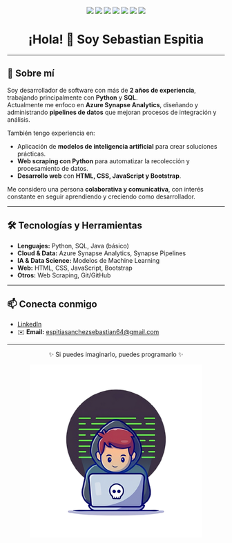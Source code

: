 <!-- Badges de tecnologías -->
<p align="center">
  <img src="https://img.shields.io/badge/python-3670A0?style=for-the-badge&logo=python&logoColor=ffdd54"/>
  <img src="https://img.shields.io/badge/sqlite-%2307405e.svg?style=for-the-badge&logo=sqlite&logoColor=white"/>
  <img src="https://img.shields.io/badge/Microsoft%20SQL%20Server-CC2927?style=for-the-badge&logo=microsoft%20sql%20server&logoColor=white"/>
  <img src="https://img.shields.io/badge/pandas-%23150458.svg?style=for-the-badge&logo=pandas&logoColor=white"/>
  <img src="https://img.shields.io/badge/git-%23F05033.svg?style=for-the-badge&logo=git&logoColor=white"/>
  <img src="https://img.shields.io/badge/html5-%23E34F26.svg?style=for-the-badge&logo=html5&logoColor=white"/>
  <img src="https://img.shields.io/badge/java-%23ED8B00.svg?style=for-the-badge&logo=java&logoColor=white"/>
</p>

<h1 align="center">¡Hola! 👋 Soy Sebastian Espitia</h1>

---

## 🚀 Sobre mí

Soy desarrollador de software con más de **2 años de experiencia**, trabajando principalmente con **Python** y **SQL**.  
Actualmente me enfoco en **Azure Synapse Analytics**, diseñando y administrando **pipelines de datos** que mejoran procesos de integración y análisis.  

También tengo experiencia en:  
- Aplicación de **modelos de inteligencia artificial** para crear soluciones prácticas.  
- **Web scraping con Python** para automatizar la recolección y procesamiento de datos.  
- **Desarrollo web** con **HTML, CSS, JavaScript y Bootstrap**.  

Me considero una persona **colaborativa y comunicativa**, con interés constante en seguir aprendiendo y creciendo como desarrollador.  

---

## 🛠️ Tecnologías y Herramientas

- **Lenguajes:** Python, SQL, Java (básico)  
- **Cloud & Data:** Azure Synapse Analytics, Synapse Pipelines  
- **IA & Data Science:** Modelos de Machine Learning  
- **Web:** HTML, CSS, JavaScript, Bootstrap  
- **Otros:** Web Scraping, Git/GitHub  

---

## 📫 Conecta conmigo

- [LinkedIn](https://www.linkedin.com/in/sebastian-espitia-sanchez-725454243/)  
- ✉️ **Email:** espitiasanchezsebastian64@gmail.com  

---

<p align="center">✨ Si puedes imaginarlo, puedes programarlo ✨</p>

<p align="center">
  <img src="https://raw.githubusercontent.com/SebastianEspitiaS/SebastianEspitiaS/f98c06392bdac8e972d03332cea3fed377977efa/Logo%20Github.png" alt="Logo" width="400"/>
</p>
